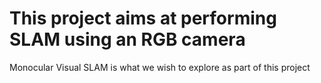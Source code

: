 # This project aims at performing SLAM using an RGB camera
Monocular Visual SLAM is what we wish to explore as part of this project
